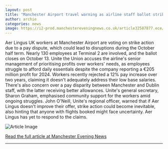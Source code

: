 ```yaml
---
layout: post
title: "Manchester Airport travel warning as airline staff ballot strike action"
author: archie
categories: news
image: https://i2-prod.manchestereveningnews.co.uk/article32587877.ece/ALTERNATES/s1200/0_Manchester-Airport-on-February-18-2022.jpg
---
```

Aer Lingus UK workers at Manchester Airport are voting on strike action due to a pay dispute, which could lead to disruptions during the October half term. Nearly 130 employees at Terminal 2 are involved, and the ballot closes on October 13. Unite the Union accuses the airline's senior management of prioritising profits over workers' needs, as employees struggle to afford daily essentials despite the company reporting a €205 million profit for 2024. Workers recently rejected a 12% pay increase over two years, claiming it doesn't adequately address their low base salaries. There's also concern over a pay disparity between Manchester and Dublin staff, with the latter receiving better allowances. Unite's general secretary, Sharon Graham, emphasised community support for the workers amid ongoing struggles. John O'Neill, Unite's regional officer, warned that if Aer Lingus doesn't improve their offer, strike action could become inevitable, also hinting that anyone with flights booked might face uncertainty. Aer Lingus has yet to respond to the claims.

![Article Image](https://i2-prod.manchestereveningnews.co.uk/article32587877.ece/ALTERNATES/s1200/0_Manchester-Airport-on-February-18-2022.jpg)

[Read the full article at Manchester Evening News](https://www.manchestereveningnews.co.uk/news/greater-manchester-news/manchester-airport-travel-warning-airline-32587619)

---
